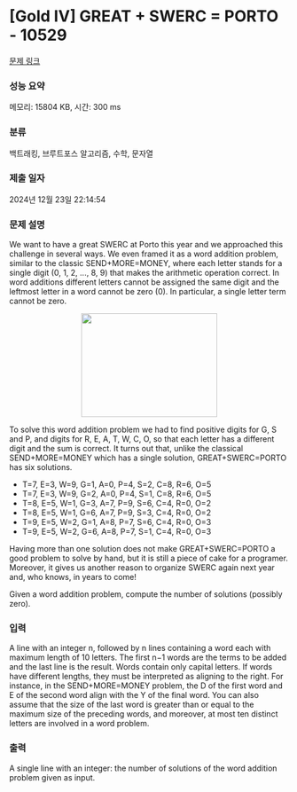 # [Gold IV] GREAT + SWERC = PORTO - 10529 

[문제 링크](https://www.acmicpc.net/problem/10529) 

### 성능 요약

메모리: 15804 KB, 시간: 300 ms

### 분류

백트래킹, 브루트포스 알고리즘, 수학, 문자열

### 제출 일자

2024년 12월 23일 22:14:54

### 문제 설명

<p>We want to have a great SWERC at Porto this year and we approached this challenge in several ways. We even framed it as a word addition problem, similar to the classic SEND+MORE=MONEY, where each letter stands for a single digit (0, 1, 2, ..., 8, 9) that makes the arithmetic operation correct. In word additions different letters cannot be assigned the same digit and the leftmost letter in a word cannot be zero (0). In particular, a single letter term cannot be zero.</p>

<p style="text-align: center;"><img alt="" src="https://www.acmicpc.net/upload/images2/greatswerc.png" style="height:187px; width:245px"></p>

<p>To solve this word addition problem we had to find positive digits for G, S and P, and digits for R, E, A, T, W, C, O, so that each letter has a different digit and the sum is correct. It turns out that, unlike the classical SEND+MORE=MONEY which has a single solution, GREAT+SWERC=PORTO has six solutions.</p>

<ul>
	<li>T=7, E=3, W=9, G=1, A=0, P=4, S=2, C=8, R=6, O=5</li>
	<li>T=7, E=3, W=9, G=2, A=0, P=4, S=1, C=8, R=6, O=5</li>
	<li>T=8, E=5, W=1, G=3, A=7, P=9, S=6, C=4, R=0, O=2</li>
	<li>T=8, E=5, W=1, G=6, A=7, P=9, S=3, C=4, R=0, O=2</li>
	<li>T=9, E=5, W=2, G=1, A=8, P=7, S=6, C=4, R=0, O=3</li>
	<li>T=9, E=5, W=2, G=6, A=8, P=7, S=1, C=4, R=0, O=3</li>
</ul>

<p>Having more than one solution does not make GREAT+SWERC=PORTO a good problem to solve by hand, but it is still a piece of cake for a programer. Moreover, it gives us another reason to organize SWERC again next year and, who knows, in years to come!</p>

<p>Given a word addition problem, compute the number of solutions (possibly zero).</p>

### 입력 

 <p>A line with an integer n, followed by n lines containing a word each with maximum length of 10 letters. The first n−1 words are the terms to be added and the last line is the result. Words contain only capital letters. If words have different lengths, they must be interpreted as aligning to the right. For instance, in the SEND+MORE=MONEY problem, the D of the first word and E of the second word align with the Y of the final word. You can also assume that the size of the last word is greater than or equal to the maximum size of the preceding words, and moreover, at most ten distinct letters are involved in a word problem.</p>

### 출력 

 <p>A single line with an integer: the number of solutions of the word addition problem given as input.</p>

